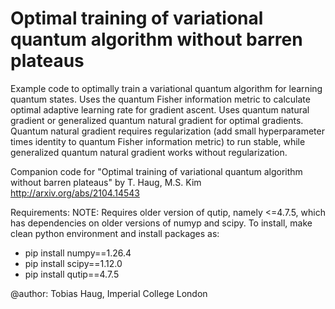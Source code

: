# Optimal training of variational quantum algorithm without barren plateaus

Example code to optimally train a variational quantum algorithm for learning quantum states. Uses the quantum Fisher information metric to calculate optimal adaptive learning rate for gradient ascent. 
Uses quantum natural gradient or generalized quantum natural gradient for optimal gradients.
Quantum natural gradient requires regularization (add small hyperparameter times identity to quantum Fisher information metric) to run stable, while generalized quantum natural gradient works without regularization.

Companion code for "Optimal training of variational quantum algorithm without barren plateaus" by T. Haug, M.S. Kim
http://arxiv.org/abs/2104.14543

Requirements: 
NOTE: Requires older version of qutip, namely <=4.7.5, which has dependencies on older versions of numyp and scipy.
To install, make clean python environment and install packages as:
- pip install numpy==1.26.4
- pip install scipy==1.12.0
- pip install qutip==4.7.5

@author: Tobias Haug, Imperial College London
